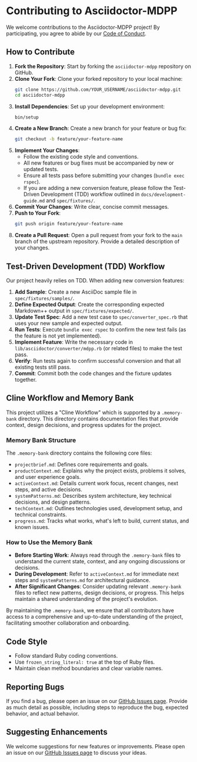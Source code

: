 # Contributing to Asciidoctor-MDPP

We welcome contributions to the Asciidoctor-MDPP project! By participating, you agree to abide by our [Code of Conduct](CODE_OF_CONDUCT.md).

## How to Contribute

1.  **Fork the Repository**: Start by forking the `asciidoctor-mdpp` repository on GitHub.
2.  **Clone Your Fork**: Clone your forked repository to your local machine:
    ```bash
    git clone https://github.com/YOUR_USERNAME/asciidoctor-mdpp.git
    cd asciidoctor-mdpp
    ```
3.  **Install Dependencies**: Set up your development environment:
    ```bash
    bin/setup
    ```
4.  **Create a New Branch**: Create a new branch for your feature or bug fix:
    ```bash
    git checkout -b feature/your-feature-name
    ```
5.  **Implement Your Changes**:
    *   Follow the existing code style and conventions.
    *   All new features or bug fixes must be accompanied by new or updated tests.
    *   Ensure all tests pass before submitting your changes (`bundle exec rspec`).
    *   If you are adding a new conversion feature, please follow the Test-Driven Development (TDD) workflow outlined in `docs/development-guide.md` and `spec/fixtures/`.
6.  **Commit Your Changes**: Write clear, concise commit messages.
7.  **Push to Your Fork**:
    ```bash
    git push origin feature/your-feature-name
    ```
8.  **Create a Pull Request**: Open a pull request from your fork to the `main` branch of the upstream repository. Provide a detailed description of your changes.

## Test-Driven Development (TDD) Workflow

Our project heavily relies on TDD. When adding new conversion features:

1.  **Add Sample**: Create a new AsciiDoc sample file in `spec/fixtures/samples/`.
2.  **Define Expected Output**: Create the corresponding expected Markdown++ output in `spec/fixtures/expected/`.
3.  **Update Test Spec**: Add a new test case to `spec/converter_spec.rb` that uses your new sample and expected output.
4.  **Run Tests**: Execute `bundle exec rspec` to confirm the new test fails (as the feature is not yet implemented).
5.  **Implement Feature**: Write the necessary code in `lib/asciidoctor/converter/mdpp.rb` (or related files) to make the test pass.
6.  **Verify**: Run tests again to confirm successful conversion and that all existing tests still pass.
7.  **Commit**: Commit both the code changes and the fixture updates together.

## Cline Workflow and Memory Bank

This project utilizes a "Cline Workflow" which is supported by a `.memory-bank` directory. This directory contains documentation files that provide context, design decisions, and progress updates for the project.

### Memory Bank Structure

The `.memory-bank` directory contains the following core files:

*   `projectbrief.md`: Defines core requirements and goals.
*   `productContext.md`: Explains why the project exists, problems it solves, and user experience goals.
*   `activeContext.md`: Details current work focus, recent changes, next steps, and active decisions.
*   `systemPatterns.md`: Describes system architecture, key technical decisions, and design patterns.
*   `techContext.md`: Outlines technologies used, development setup, and technical constraints.
*   `progress.md`: Tracks what works, what's left to build, current status, and known issues.

### How to Use the Memory Bank

*   **Before Starting Work**: Always read through the `.memory-bank` files to understand the current state, context, and any ongoing discussions or decisions.
*   **During Development**: Refer to `activeContext.md` for immediate next steps and `systemPatterns.md` for architectural guidance.
*   **After Significant Changes**: Consider updating relevant `.memory-bank` files to reflect new patterns, design decisions, or progress. This helps maintain a shared understanding of the project's evolution.

By maintaining the `.memory-bank`, we ensure that all contributors have access to a comprehensive and up-to-date understanding of the project, facilitating smoother collaboration and onboarding.

## Code Style

*   Follow standard Ruby coding conventions.
*   Use `frozen_string_literal: true` at the top of Ruby files.
*   Maintain clean method boundaries and clear variable names.

## Reporting Bugs

If you find a bug, please open an issue on our [GitHub Issues page](https://github.com/quadralay/asciidoctor-mdpp/issues). Provide as much detail as possible, including steps to reproduce the bug, expected behavior, and actual behavior.

## Suggesting Enhancements

We welcome suggestions for new features or improvements. Please open an issue on our [GitHub Issues page](https://github.com/quadralay/asciidoctor-mdpp/issues) to discuss your ideas.
